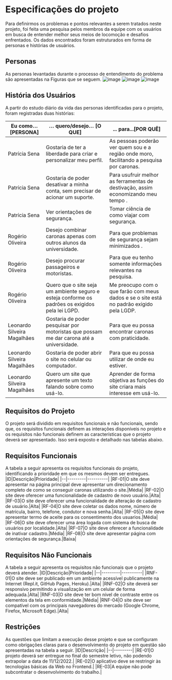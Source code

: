 #	Especificações do projeto
Para definirmos os problemas e pontos relevantes a serem tratados neste projeto, foi feita uma pesquisa pelos membros da equipe com os usuários em busca de entender melhor seus meios de locomoção e desafios enfrentados. Os dados encontrados foram estruturados em forma de personas e histórias de usuários.
##	Personas
As personas levantadas durante o processo de entendimento do problema são apresentadas na Figuras que se seguem.
![image](https://user-images.githubusercontent.com/114882542/194776056-f17c7981-c16b-400a-a1b4-434facd3d90c.png)
![image](https://user-images.githubusercontent.com/114882542/194776073-8a396b27-c557-46cb-9e8d-1a3a805e4eb9.png)
![image](https://user-images.githubusercontent.com/114882542/194776084-0bc9a2da-a1b7-4eb4-954f-f8499e581513.png)
## História dos Usuários
A partir do estudo diário da vida das personas identificadas para o projeto, foram registradas duas histórias:

|Eu como… [PERSONA]| … quero/desejo… [O QUE]|... para...[POR QUÊ]|
|------------------|------------------------|--------------------|
|Patrícia Sena|Gostaria de ter a liberdade para criar e personalizar meu perfil.|As pessoas poderão ver quem sou e a região onde moro, facilitando a pesquisa por caronas.|
|Patrícia Sena|Gostaria de poder desativar a minha conta, sem precisar de acionar um suporte.|Para usufruir melhor as ferramentas de destivação, assim economizando meu tempo .|
|Patrícia Sena|Ver orientações de segurança.|Tomar ciência de como viajar com segurança.|
|Rogério Oliveira|Desejo combinar caronas apenas com outros alunos da universidade.|Para que problemas de segurança sejam minimizados .|
|Rogério Oliveira|Desejo procurar passageiros e motoristas.|Para que eu tenho somente informações relevantes na pesquisa.|
|Rogério Oliveira|Quero que o site seja um ambiente seguro e esteja conforme os padrões os exigidos pela lei LGPD.|Me preocupo com o que farão com meus dados e se o site está no padrão exigido pela LGDP.|
|Leonardo Silveira Magalhães|Gostaria de poder pesquisar por motoristas que possam me dar carona até a universidade.|Para que eu possa encontrar caronas com praticidade.|
|Leonardo Silveira Magalhães|Gostaria de poder abrir o site no celular ou computador.|Para que eu possa utilizar de onde eu estiver.|
|Leonardo Silveira Magalhães|Quero um site que apresente um texto falando sobre como usá-lo.|Aprender de forma objetiva as funções do site criara mais interesse em usá-lo.|
##	Requisitos do Projeto
O projeto será dividido em requisitos funcionais e não funcionais, sendo que, os requisitos funcionais definem as interações disponíveis no projeto e os requisitos não funcionais definem as características que o projeto deverá ser apresentado. Isso será exposto e detalhado nas tabelas abaixo.
##	Requisitos Funcionais
A tabela a seguir apresenta os requisitos funcionais do projeto, identificando a prioridade em que os mesmos devem ser entregues.
|ID|Descrição|Prioridade|
|--|---------|----------|
|RF-01|O site deve apresentar na página principal deve apresentar um direcionamento completo de como se conseguir caronas utilizando o site.|Média|
|RF-02|O site deve oferecer uma funcionalidade de cadastro de novo usuário.|Alta|
|RF-03|O site deve oferecer uma funcionalidade de alteração de cadastro de usuário.|Alta|
|RF-04|O site deve coletar os dados nome, número de matrícula, bairro, telefone, condutor e nova senha.|Alta|
|RF-05|O site deve apresentar termo de aceite para os consentimento dos usuarios.|Média|
|RF-06|O site deve oferecer uma área logada com sistema de busca de usuários por localidade.|Alta|
|RF-07|O site deve oferecer a funcionalidade de inativar cadastro.|Média|
|RF-08|O site deve apresentar página com orientações de segurança.|Baixa|
##	Requisitos Não Funcionais
A tabela a seguir apresenta os requisitos não funcionais que o projeto deverá atender.
|ID|Descrição|Prioridade|
|--|---------|----------|
|RNF-01|O site deve ser publicado em um ambiente acessível publicamente na Internet (Repl.it, GitHub Pages, Heroku).|Alta|
|RNF-02|O site deverá ser responsivo permitindo a visualização em um celular de forma adequada.|Alta|
|RNF-03|O site deve ter bom nível de contraste entre os elementos da tela em conformidade.|Média|
|RNF-04|O site deve ser compatível com os principais navegadores do mercado (Google Chrome, Firefox, Microsoft Edge).|Alta|
##	Restrições
As questões que limitam a execução desse projeto e que se configuram como obrigações claras para o desenvolvimento do projeto em questão são apresentadas na tabela a seguir.
|ID|Descrição|
|--|---------|
|RE-01|O projeto deverá ser entregue no final do semestre letivo, não podendo extrapolar a data de 11/12/2022.|
|RE-02|O aplicativo deve se restringir às tecnologias básicas da Web no Frontend.|
|RE-03|A equipe não pode subcontratar o desenvolvimento do trabalho.|


